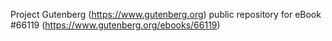 Project Gutenberg (https://www.gutenberg.org) public repository for
eBook #66119 (https://www.gutenberg.org/ebooks/66119)
